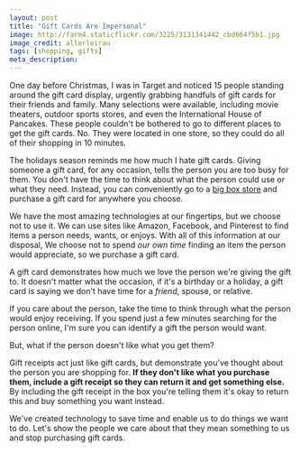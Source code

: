 ```yaml
---
layout: post
title: "Gift Cards Are Impersonal"
image: http://farm4.staticflickr.com/3225/3131341442_cbd664f5b1.jpg
image_credit: allerleirau
tags: [shopping, gifts]
meta_description: 
---
```


One day before Christmas, I was in Target and noticed 15 people standing around the gift card display, urgently grabbing handfuls of gift cards for their friends and family. Many selections were available, including movie theaters, outdoor sports stores, and even the International House of Pancakes. These people couldn't be bothered to go to different places to get the gift cards. No. They were located in one store, so they could do all of their shopping in 10 minutes.

The holidays season reminds me how much I hate gift cards. Giving someone a gift card, for any occasion, tells the person you are too busy for them. You don't have the time to think about what the person could use or what they need. Instead, you can conveniently go to a [big box store][1] and purchase a gift card for anywhere you choose.

We have the most amazing technologies at our fingertips, but we choose not to use it. We can use sites like Amazon, Facebook, and Pinterest to find items a person needs, wants, or enjoys. With all of this information at our disposal, We choose not to spend _our own time_ finding an item the person would appreciate, so we purchase a gift card.

A gift card demonstrates how much we love the person we're giving the gift to. It doesn't matter what the occasion, if it's a birthday or a holiday, a gift card is saying we don't have time for a _friend_, spouse, or relative.

If you care about the person, take the time to think through what the person would enjoy receiving. If you spend just a few minutes searching for the person online, I'm sure you can identify a gift the person would want.

But, what if the person doesn't like what you get them?

Gift receipts act just like gift cards, but demonstrate you've thought about the person you are shopping for. __If they don't like what you purchase them, include a gift receipt so they can return it and get something else.__ By including the gift receipt in the box you're telling them it's okay to return this and buy something you want instead. 

We've created technology to save time and enable us to do things we want to do. Let's show the people we care about that they mean something to us and stop purchasing gift cards.

[1]: /2012/12/one-retailer-per-category/